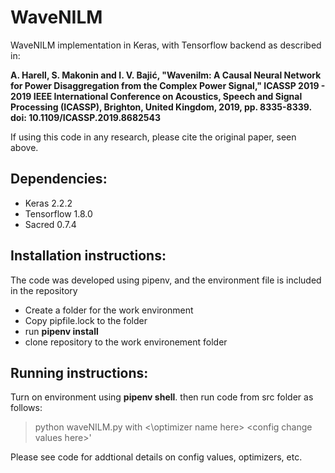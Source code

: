 # WaveNILM
WaveNILM implementation in Keras, with Tensorflow backend as described in: 

**A. Harell, S. Makonin and I. V. Bajić, "Wavenilm: A Causal Neural Network for Power Disaggregation from the Complex Power Signal," ICASSP 2019 - 2019 IEEE International Conference on Acoustics, Speech and Signal Processing (ICASSP), Brighton, United Kingdom, 2019, pp. 8335-8339. doi: 10.1109/ICASSP.2019.8682543**

If using this code in any research, please cite the original paper, seen above.

## Dependencies:
* Keras 2.2.2 
* Tensorflow 1.8.0 
* Sacred 0.7.4

## Installation instructions:
The code was developed using pipenv, and the environment file is included in the repository
* Create a folder for the work environment
* Copy pipfile.lock to the folder
* run  **pipenv install**
* clone repository to the work environement folder


## Running instructions:
Turn on environment using **pipenv shell**. then run code from src folder as follows:
> python waveNILM.py with <\optimizer name here\> \<config change values here\>'

Please see code for addtional details on config values, optimizers, etc.
